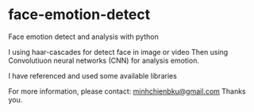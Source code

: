 # face-emotion-detect
Face emotion detect and analysis with python
 
 
I using haar-cascades for detect face in image or video
Then using Convolutiuon neural networks (CNN) for analysis emotion.

I have referenced and used some available libraries

For more information, please contact: minhchienbku@gmail.com
Thanks you.

